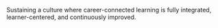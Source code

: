 Sustaining a culture where career-connected learning is fully integrated, learner-centered, and continuously improved.
